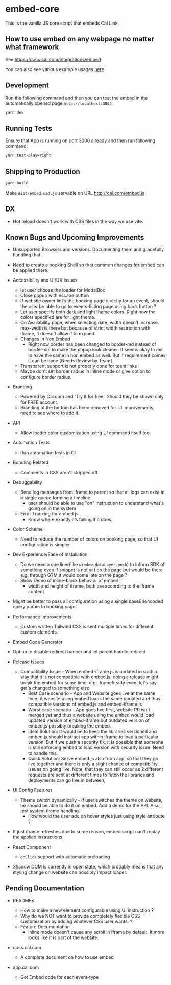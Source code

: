 # embed-core

This is the vanilla JS core script that embeds Cal Link.

## How to use embed on any webpage no matter what framework
See <https://docs.cal.com/integrations/embed>

You can also see various example usages [here](https://github.com/calcom/cal.com/blob/main/packages/embeds/embed-core/index.html)

## Development

Run the following command and then you can test the embed in the automatically opened page `http://localhost:3002`

```bash
yarn dev
```

## Running Tests

Ensure that App is running on port 3000 already and then run following command:

```bash
yarn test-playwright
```

## Shipping to Production

```bash
yarn build
```

Make `dist/embed.umd.js` servable on URL <http://cal.com/embed.js>

## DX

- Hot reload doesn't work with CSS files in the way we use vite.

## Known Bugs and Upcoming Improvements

- Unsupported Browsers and versions. Documenting them and gracefully handling that.
- Need to create a booking Shell so that common changes for embed can be applied there.

- Accessibility and UI/UX Issues
  - let user choose the loader for ModalBox
  - Close popup with escape button
  - If website owner links the booking page directly for an event, should the user be able to go to events-listing page using back button ?
  - Let user specify both dark and light theme colors. Right now the colors specified are for light theme.
  - On Availability page, when selecting date, width doesn't increase. max-width is there but because of strict width restriction with iframe, it doesn't allow it to expand.
  - Changes in Non Embed
    - Right now border has been changed to border-md instead of border-sm to make the popup look cleaner. It seems okay to me to have the same in non embed as well. But if requirement comes it can be done.[Needs Review by Team]
  - Transparent support is not properly done for team links
  - Maybe don't set border radius in inline mode or give option to configure border radius.

- Branding
  - Powered by Cal.com and 'Try it for free'. Should they be shown only for FREE account.
  - Branding at the bottom has been removed for UI improvements, need to see where to add it.

- API
  - Allow loader color customization using UI command itself too.

- Automation Tests
  - Run automation tests in CI

- Bundling Related
  - Comments in CSS aren't stripped off

- Debuggability
  - Send log messages from iframe to parent so that all logs can exist in a single queue forming a timeline.
    - user should be able to use "on" instruction to understand what's going on in the system
  - Error Tracking for embed.js
    - Know where exactly it’s failing if it does.

- Color Scheme
  - Need to reduce the number of colors on booking page, so that UI configuration is simpler

- Dev Experience/Ease of Installation
  - Do we need a one liner(like `window.dataLayer.push`) to inform SDK of something even if snippet is not yet on the page but would be there e.g. through GTM it would come late on the page ?
  - Show Demo of inline-block behavior of embed.
    - width and height of iframe, both are according to the iframe content

- Might be better to pass all configuration using a single base64encoded query param to booking page.

- Performance Improvements
  - Custom written Tailwind CSS is sent multiple times for different custom elements.
  
- Embed Code Generator
- Option to disable redirect banner and let parent handle redirect.
- Release Issues
  - Compatibility Issue - When embed-iframe.js is updated in such a way that it is not compatible with embed.js, doing a release might break the embed for some time. e.g. iframeReady event let's say get's changed to something else
    - Best Case scenario - App and Website goes live at the same time. A website using embed loads the same updated and thus compatible versions of embed.js and embed-iframe.js
    - Worst case scenario - App goes live first, website PR isn't merged yet and thus a website using the embed would load updated version of embed-iframe but outdated version of embed.js possibly breaking the embed.
    - Ideal Solution: It would be to keep the libraries versioned and embed.js should instruct app within iframe to load a particular version. But if we push a security fix, it is possible that someone is still enforcing embed to load version with security issue. Need to handle this.
    - Quick Solution: Serve embed.js also from app, so that they go live together and there is only a slight chance of compatibility issues on going live. Note, that they can still occur as 2 different requests are sent at different times to fetch the libraries and deployments can go live in between,

- UI Config Features
  - Theme switch dynamically - If user switches the theme on website, he should be able to do it on embed. Add a demo for the API. Also, test system theme handling.
    - How would the user add on hover styles just using style attribute ?

- If just iframe refreshes due to some reason, embed script can't replay the applied instructions.

- React Component
  - `onClick` support with automatic preloading
- Shadow DOM is currently in open state, which probably means that any styling change on website can possibly impact loader.

## Pending Documentation

- READMEs
  - How to make a new element configurable using UI instruction ?
  - Why do we NOT want to provide completely flexible CSS customization by adding whatever CSS user wants. ?
  - Feature Documentation
    - Inline mode doesn't cause any scroll in iframe by default. It more looks like it is part of the website.
- docs.cal.com
  - A complete document on how to use embed

- app.cal.com
  - Get Embed code for each event-type
